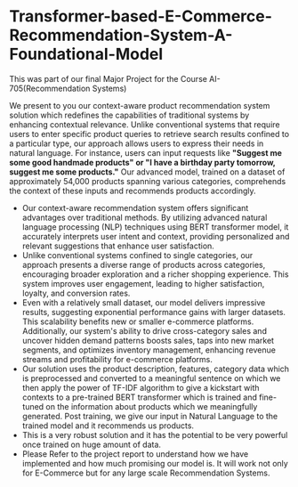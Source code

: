 # Transformer-based-E-Commerce-Recommendation-System-A-Foundational-Model

This was part of our final Major Project for the Course AI-705(Recommendation Systems)

We present to you our context-aware product recommendation system solution which
redefines the capabilities of traditional systems by enhancing  contextual relevance. 
Unlike conventional systems that require users to enter specific product queries to 
retrieve search results confined to a particular type, our approach allows users to 
express their needs in natural language. For instance, users can input requests like 
**"Suggest me some good handmade products" or "I have a birthday party tomorrow, 
suggest me some products."** Our advanced model, trained on a dataset of approximately 
54,000 products spanning various categories, comprehends the context of these inputs 
and recommends products accordingly.
<ul>
  <li>Our context-aware recommendation system offers 
significant advantages over traditional methods. By utilizing 
advanced natural language processing (NLP) techniques using 
BERT transformer model, it accurately interprets user intent and 
context, providing personalized and relevant suggestions that 
enhance user satisfaction.</li>
  <li>
    Unlike conventional systems confined to 
single categories, our approach presents a diverse range of products 
across categories, encouraging broader exploration and a richer 
shopping experience. This system improves user engagement, 
leading to higher satisfaction, loyalty, and conversion rates.
  </li>
  <li>
    Even 
with a relatively small dataset, our model delivers impressive 
results, suggesting exponential performance gains with larger 
datasets. This scalability benefits new or smaller e-commerce 
platforms. Additionally, our system's ability to drive cross-category 
sales and uncover hidden demand patterns boosts sales, taps into 
new market segments, and optimizes inventory management, 
enhancing revenue streams and profitability for e-commerce 
platforms.
  </li>
  <li>
    Our solution uses the product description, features, 
category data which is preprocessed and converted to a meaningful 
sentence on which we then apply the power of TF-IDF algorithm
to give a kickstart with contexts to a pre-trained BERT transformer
which is trained and fine-tuned on the information about products 
which we meaningfully generated. Post training, we give our input 
in Natural Language to the trained model and it recommends us 
products.
  </li>
  <li>
    This is a very robust solution and it has the potential to be very 
powerful once trained on huge amount of data.
  </li>
  <li>
    Please Refer to the project report to understand how we have implemented and how much 
    promising our model is. It will work not only for E-Commerce but for any large scale 
    Recommendation Systems. 
  </li>
</ul>
